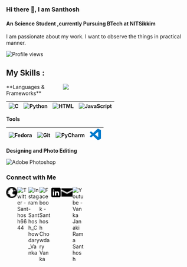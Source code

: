 ### Hi there 👋, I am Santhosh
#### An Science Student ,currently Pursuing BTech at NITSikkim

 
I am passionate about my work. I want to observe the things in practical manner. 

![Profile views](https://gpvc.arturio.dev/SanthoshVanka)

## My Skills :
<img align='right' src="https://cdn.dribbble.com/users/1162077/screenshots/5403918/focus-animation.gif" width="350">
**Languages & Frameworks**

 <img alt="C" width="30px" src="https://raw.githubusercontent.com/simple-icons/simple-icons/develop/icons/c.svg"/>|<img alt="Python" width="30px" src="https://raw.githubusercontent.com/simple-icons/simple-icons/develop/icons/python.svg"/>|<img alt="HTML" width="30px" src="https://raw.githubusercontent.com/simple-icons/simple-icons/develop/icons/html5.svg"/>|<img alt="JavaScript" width="30px" src="https://raw.githubusercontent.com/simple-icons/simple-icons/develop/icons/javascript.svg"/> 
 |--|--|--|--|
 
 
 
 
**Tools**

<img alt="Fedora" width="30px" src="https://raw.githubusercontent.com/simple-icons/simple-icons/develop/icons/linux.svg"/>|<img alt="Git" width="30px" src="https://raw.githubusercontent.com/simple-icons/simple-icons/develop/icons/git.svg"/>|<img alt="PyCharm" width="30px" src="https://raw.githubusercontent.com/simple-icons/simple-icons/develop/icons/pycharm.svg"/>|<img alt="VSCode" width="30px" src="https://raw.githubusercontent.com/simple-icons/simple-icons/develop/icons/visualstudiocode.svg"/>|
 |--|--|--|--|
 
 **Designing and Photo Editing**

<img alt="Adobe Photoshop" width="30px" src="https://raw.githubusercontent.com/simple-icons/simple-icons/develop/icons/adobephotoshop.svg"/>


### Connect with Me

[<img align="left" alt="Rishabh" width="30px" src="https://raw.githubusercontent.com/iconic/open-iconic/master/svg/globe.svg" />](https://santhoshvanka.github.io)[<img align="left" alt="Twitter - Santhosh6644" width="30px" src="https://github.com/simple-icons/simple-icons/raw/develop/icons/twitter.svg" />](https://twitter.com/santhosh6644?s=09) [<img align="left" alt="Instagram - Santhosh_Chowdary_Vanka" width="30px" src="https://github.com/simple-icons/simple-icons/raw/develop/icons/instagram.svg" />](https://www.instagram.com/santhosh_chowdary_vanka?r=nametag) [<img align="left" alt="Facebook - Santhosh Chowdary Vanka" width="30px" src="https://github.com/simple-icons/simple-icons/raw/develop/icons/facebook.svg" />](https://www.facebook.com/Santhosh6644/)[<img align="left" alt="LinkedIn - Janaki Rama Santhosh Vanka" width="30px" src="https://github.com/simple-icons/simple-icons/raw/develop/icons/linkedin.svg" />](https://www.linkedin.com/in/janaki-rama-santhosh-vanka-6aba4719a) [<img align="left" alt="Email -Vanka Janaki Rama Santhosh" width="30px" src="https://raw.githubusercontent.com/iconic/open-iconic/master/svg/envelope-closed.svg" />](mailto:vjrs6666@gmail.com)[<img align="left" alt="Youtube - Vanka Janaki Rama Santhosh" width="30px" src="https://github.com/simple-icons/simple-icons/raw/develop/icons/youtube.svg" />](https://www.youtube.com/channel/UCJAaaypgy0Emcs1cRK-bmWA)


